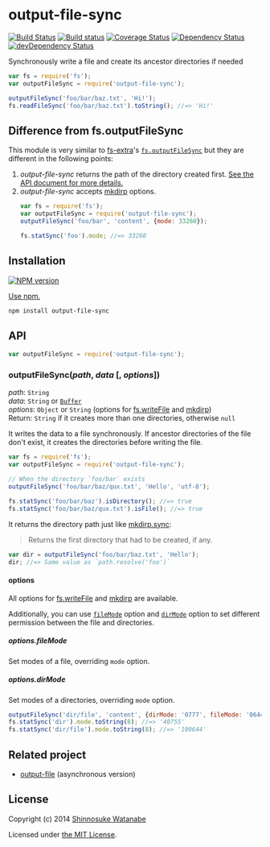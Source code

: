 # output-file-sync

[![Build Status](https://travis-ci.org/shinnn/output-file-sync.svg?branch=master)](https://travis-ci.org/shinnn/output-file-sync)
[![Build status](https://ci.appveyor.com/api/projects/status/3qjn5ktuqb6w2cae?svg=true)](https://ci.appveyor.com/project/ShinnosukeWatanabe/output-file-sync)
[![Coverage Status](https://img.shields.io/coveralls/shinnn/output-file-sync.svg)](https://coveralls.io/r/shinnn/output-file-sync)
[![Dependency Status](https://david-dm.org/shinnn/output-file-sync.svg)](https://david-dm.org/shinnn/output-file-sync)
[![devDependency Status](https://david-dm.org/shinnn/output-file-sync/dev-status.svg)](https://david-dm.org/shinnn/output-file-sync#info=devDependencies)

Synchronously write a file and create its ancestor directories if needed

```javascript
var fs = require('fs');
var outputFileSync = require('output-file-sync');

outputFileSync('foo/bar/baz.txt', 'Hi!');
fs.readFileSync('foo/bar/baz.txt').toString(); //=> 'Hi!'
```

## Difference from fs.outputFileSync

This module is very similar to [fs-extra](https://github.com/jprichardson/node-fs-extra)'s [`fs.outputFileSync`](https://github.com/jprichardson/node-fs-extra#outputfilefile-data-callback) but they are different in the following points:

1. *output-file-sync* returns the path of the directory created first. [See the API document for more details.](#outputfilesyncpath-data--options)
2. *output-file-sync* accepts [mkdirp] options.
   ```javascript
   var fs = require('fs');
   var outputFileSync = require('output-file-sync');
   outputFileSync('foo/bar', 'content', {mode: 33260});

   fs.statSync('foo').mode; //=> 33260
   ```

## Installation

[![NPM version](https://badge.fury.io/js/output-file-sync.svg)](https://www.npmjs.org/package/output-file-sync)

[Use npm.](https://www.npmjs.org/doc/cli/npm-install.html)

```sh
npm install output-file-sync
```

## API

```javascript
var outputFileSync = require('output-file-sync');
```

### outputFileSync(*path*, *data* [, *options*])

*path*: `String`  
*data*: `String` or [`Buffer`](http://nodejs.org/api/buffer.html#buffer_class_buffer)  
*options*: `Object` or `String` (options for [fs.writeFile] and [mkdirp])  
Return: `String` if it creates more than one directories, otherwise `null`

It writes the data to a file synchronously. If ancestor directories of the file don't exist, it creates the directories before writing the file.

```javascript
var fs = require('fs');
var outputFileSync = require('output-file-sync');

// When the directory `foo/bar` exists
outputFileSync('foo/bar/baz/qux.txt', 'Hello', 'utf-8');

fs.statSync('foo/bar/baz').isDirectory(); //=> true
fs.statSync('foo/bar/baz/qux.txt').isFile(); //=> true
```

It returns the directory path just like [mkdirp.sync](https://github.com/substack/node-mkdirp#mkdirpsyncdir-opts):

> Returns the first directory that had to be created, if any.

```javascript
var dir = outputFileSync('foo/bar/baz.txt', 'Hello');
dir; //=> Same value as `path.resolve('foo')`
```

#### options

All options for [fs.writeFile] and [mkdirp] are available.

Additionally, you can use [`fileMode`](#optionsfilemode) option and [`dirMode`](#optionsdirmode) option to set different permission between the file and directories.

##### options.fileMode

Set modes of a file, overriding `mode` option.

##### options.dirMode

Set modes of a directories, overriding `mode` option.

```javascript
outputFileSync('dir/file', 'content', {dirMode: '0777', fileMode: '0644'});
fs.statSync('dir').mode.toString(8); //=> '40755'
fs.statSync('dir/file').mode.toString(8); //=> '100644'
```

## Related project

* [output-file](https://github.com/shinnn/output-file) (asynchronous version)

## License

Copyright (c) 2014 [Shinnosuke Watanabe](https://github.com/shinnn)

Licensed under [the MIT License](./LICENSE).

[fs.writeFile]: http://nodejs.org/api/fs.html#fs_fs_writefile_filename_data_options_callback
[mkdirp]: https://github.com/substack/node-mkdirp
